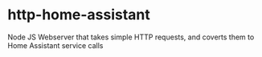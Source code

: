 # http-home-assistant
Node JS Webserver that takes simple HTTP requests, and coverts them to Home Assistant service calls
